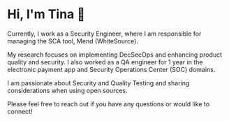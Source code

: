 <h1 align="left">Hi, I'm Tina 👋</h1> 

Currently, I work as a Security Engineer, where I am responsible for managing the SCA tool, Mend (WhiteSource).

My research focuses on implementing DecSecOps and enhancing product quality and security. I also worked as a QA engineer for 1 year in the electronic payment app and Security Operations Center (SOC) domains.

I am passionate about Security and Quality Testing and sharing considerations when using open sources.

Please feel free to reach out if you have any questions or would like to connect!


